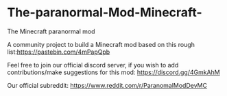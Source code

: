 # The-paranormal-Mod-Minecraft-
The Minecraft paranormal mod

A community project to build a Minecraft mod based on this rough list:https://pastebin.com/4mPapQpb


Feel free to join our official discord server, if you wish to add contributions/make suggestions for this mod: https://discord.gg/4GmkAhM


Our official subreddit: https://www.reddit.com/r/ParanomalModDevMC
